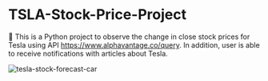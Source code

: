 # TSLA-Stock-Price-Project
🛞 This is a Python project to observe the change in close stock prices for Tesla using API https://www.alphavantage.co/query.
In addition, user is able to receive notifications with articles about Tesla.

![tesla-stock-forecast-car](https://user-images.githubusercontent.com/97703238/191591741-1b318930-d532-45b4-897b-d61185e97511.jpeg)
